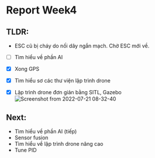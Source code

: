# Report Week4
## TLDR:
- ESC cũ bị cháy do nối dây ngắn mạch. Chờ ESC mới về.
- [ ] Tìm hiểu về phần AI
- [X] Xong GPS
- [x] Tìm hiểu sơ các thư viện lập trình drone
- [x] Lập trình drone đơn giản bằng SITL, Gazebo
![Screenshot from 2022-07-21 08-32-40](https://user-images.githubusercontent.com/103067723/180110561-cfdb63c8-c764-48b0-b9fc-6290b1162379.png)


## Next:
- Tìm hiểu về phần AI (tiếp)
- Sensor fusion
- Tìm hiểu về lập trình drone nâng cao
- Tune PID
